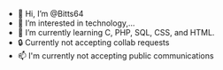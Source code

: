- 👋 Hi, I’m @Bitts64
- 👀 I’m interested in technology,...
- 🌱 I’m currently learning C, PHP, SQL, CSS, and HTML.
- 🔒 Currently not accepting collab requests
- 📫 I'm currently not accepting public communications

<!---
Bitts64/Bitts64 is a ✨ special ✨ repository because its `README.md` (this file) appears on your GitHub profile.
You can click the Preview link to take a look at your changes.
--->
